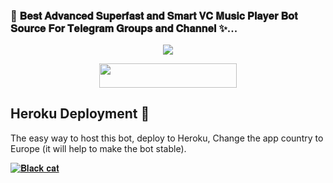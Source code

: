 ### 🥀 𝐁𝐞𝐬𝐭 𝐀𝐝𝐯𝐚𝐧𝐜𝐞𝐝 𝐒𝐮𝐩𝐞𝐫𝐟𝐚𝐬𝐭 𝐚𝐧𝐝 𝐒𝐦𝐚𝐫𝐭 𝐕𝐂 𝐌𝐮𝐬𝐢𝐜 𝐏𝐥𝐚𝐲𝐞𝐫 𝐁𝐨𝐭 𝐒𝐨𝐮𝐫𝐜𝐞 𝐅𝐨𝐫 𝐓𝐞𝐥𝐞𝐠𝐫𝐚𝐦 𝐆𝐫𝐨𝐮𝐩𝐬 𝐚𝐧𝐝 𝐂𝐡𝐚𝐧𝐧𝐞𝐥 ✨...
 <p align="center"><a href="https://t.me/The_cat_loverr"><img src="https://te.legra.ph/file/e73ef4a8913a3091f7750.jpg"></a></p>

<p align="center"><a href="https://railway.app/new/template?template=https://github.com/blackcatxd0/blactcatnetwork&envs=API_ID,API_HASH,BOT_TOKEN,STRING_SESSION"> <img src="https://img.shields.io/badge/Deploy%20on%20Railway-black?style=for-the-badge&=railway" width="220" height="38.45"/></a></p>




## Heroku Deployment 💜
The easy way to host this bot, deploy to Heroku, Change the app country to Europe (it will help to make the bot stable).

[![𝐁𝐥𝐚𝐜𝐤 𝐜𝐚𝐭](https://www.herokucdn.com/deploy/button.svg)](https://heroku.com/deploy?template=https://github.com/blackcatxd0/blactcatnetwork)
